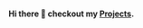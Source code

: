 #### Hi there 👋 checkout my [Projects](https://israelabebe.github.io/pages/projects/).

<!--   GitHub stats graph -->
<!-- ### 📈 GitHub Activity Graph: -->
<!-- ![Asmit's GitHub activity graph](https://activity-graph.herokuapp.com/graph?username=IsraelAbebe&hide_border=true&theme=redical) -->

<!-- <hr> -->
<!-- 
![BEPb's github stats](https://github-readme-stats.vercel.app/api?username=IsraelAbebe&show_icons=true&theme=radical&include_all_commits=true) | ![Quiec's github stats](https://github-readme-stats.vercel.app/api/top-langs/?username=IsraelAbebe&theme=radical&layout=compact)

 -->
<!--
**IsraelAbebe/IsraelAbebe** is a ✨ _special_ ✨ repository because its `README.md` (this file) appears on your GitHub profile.

Here are some ideas to get you started:

- 🔭 I’m currently working on ...
- 🌱 I’m currently learning ...
- 👯 I’m looking to collaborate on ...
- 🤔 I’m looking for help with ...
- 💬 Ask me about ...
- 📫 How to reach me: ...
- 😄 Pronouns: ...
- ⚡ Fun fact: ...
-->
